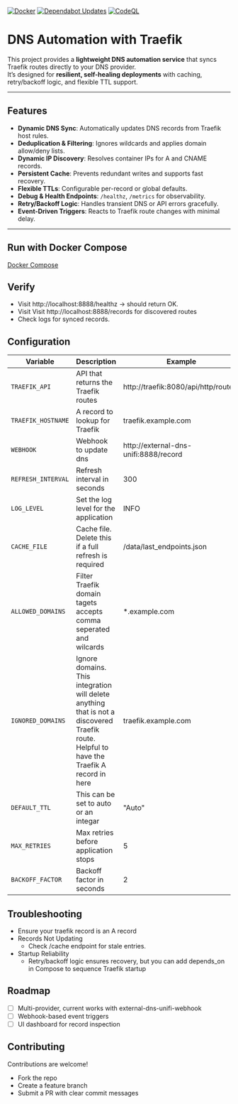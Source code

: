 [![Docker](https://github.com/amoisis/docker-traefik-external-dns/actions/workflows/docker-publish.yml/badge.svg)](https://github.com/amoisis/docker-traefik-external-dns/actions/workflows/docker-publish.yml)
[![Dependabot Updates](https://github.com/amoisis/docker-traefik-external-dns/actions/workflows/dependabot/dependabot-updates/badge.svg)](https://github.com/amoisis/docker-traefik-external-dns/actions/workflows/dependabot/dependabot-updates)
[![CodeQL](https://github.com/amoisis/docker-traefik-external-dns/actions/workflows/github-code-scanning/codeql/badge.svg)](https://github.com/amoisis/docker-traefik-external-dns/actions/workflows/github-code-scanning/codeql)

# DNS Automation with Traefik

This project provides a **lightweight DNS automation service** that syncs Traefik routes directly to your DNS provider.  
It’s designed for **resilient, self-healing deployments** with caching, retry/backoff logic, and flexible TTL support.

---

## Features

- **Dynamic DNS Sync**: Automatically updates DNS records from Traefik host rules.
- **Deduplication & Filtering**: Ignores wildcards and applies domain allow/deny lists.
- **Dynamic IP Discovery**: Resolves container IPs for A and CNAME records.
- **Persistent Cache**: Prevents redundant writes and supports fast recovery.
- **Flexible TTLs**: Configurable per-record or global defaults.
- **Debug & Health Endpoints**: `/healthz`, `/metrics` for observability.
- **Retry/Backoff Logic**: Handles transient DNS or API errors gracefully.
- **Event-Driven Triggers**: Reacts to Traefik route changes with minimal delay.

---

## Run with Docker Compose

[Docker Compose](docker-compose-example.yaml)

## Verify
- Visit http://localhost:8888/healthz → should return OK.
- Visit Visit http://localhost:8888/records for discovered routes
- Check logs for synced records.

## Configuration

|      Variable      |            Description            |            Example           |
|--------------------|-----------------------------------|------------------------------|
| `TRAEFIK_API`      | API that returns the Traefik routes  | http://traefik:8080/api/http/routers          |
| `TRAEFIK_HOSTNAME` | A record to lookup for Traefik  | traefik.example.com                           |
| `WEBHOOK`          | Webhook to update dns       | http://external-dns-unifi:8888/record         |
| `REFRESH_INTERVAL` | Refresh interval in seconds       | 300                                           |
| `LOG_LEVEL`        | Set the log level for the application | INFO | 
| `CACHE_FILE`       | Cache file. Delete this if a full refresh is required | /data/last_endpoints.json |
| `ALLOWED_DOMAINS`  | Filter Traefik domain tagets accepts comma seperated and wilcards | *.example.com |
| `IGNORED_DOMAINS`  | Ignore domains. This integration will delete anything that is not a discovered Traefik route. Helpful to have the Traefik A record in here | traefik.example.com |
| `DEFAULT_TTL`      | This can be set to auto or an integar |"Auto"|
| `MAX_RETRIES`      | Max retries before application stops|                 5      |
| `BACKOFF_FACTOR`   | Backoff factor in seconds | 2 |

## Troubleshooting
- Ensure your traefik record is an A record
- Records Not Updating
  -  Check /cache endpoint for stale entries.
- Startup Reliability
  - Retry/backoff logic ensures recovery, but you can add depends_on in Compose to sequence Traefik startup


## Roadmap
- [ ] Multi-provider, current works with external-dns-unifi-webhook
- [ ] Webhook-based event triggers
- [ ] UI dashboard for record inspection

##  Contributing
Contributions are welcome!
- Fork the repo
- Create a feature branch
- Submit a PR with clear commit messages

